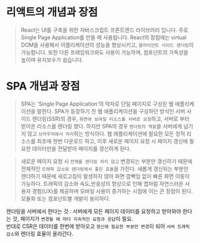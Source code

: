 # 리액트의 개념과 장점
>React는 UI를 구축을 위한 자바스크립트 프론트엔드 라이브러리 입니다. 주로 Single Page Application를 만들 때 사용됩니다. React의 장점에는 virtual DOM을 사용해서 어플리케이션의 성능을 향상시키고, `클라이언트 사이드 렌더링`이 가능합니다. 또한 다른 프레임워크와도 사용이 가능하며, 컴포넌트의 가독성을 높이며 유지보수가 쉽습니다.

# SPA 개념과 장점
>SPA는 'Single Page Application'의 약자로 단일 페이지로 구성된 웹 애플리케이션을 말한다. SPA가 등장하기 전 웹 애플리케이션을 구성하던 방식인 서버 사이드 렌더링(SSR)의 경우, `화면에 보여질 리소스를 서버로 요청`하고, 서버로 부터 받아온 리소스를 렌더링 했다. 하지만 SPA의 경우 `렌더링의 역할`을 서버에게 넘기지 않고 `브라우저에서 처리`하는 방식이다. 웹 애플리케이션에 필요한 모든 정적 리소스를 최초에 한번 다운로드 하고, 이후 새로운 페이지 요청 시 페이지 갱신에 필요한 데이터만을 전달받아 페이지를 갱신하게 된다.

>새로운 페이지 요청 시 `전체를 렌더링 하지 않고` 변경되는 부분만 갱신하기 때문에 전체적인 `트래픽 감소와 렌더링에서 좋은 효율`을 가진다.
새롭게 갱신되는 부분만 렌더하기 때문에 새로고침이 발생하지 않아 화면 깜빡임 없이 빠른 화면 이동이 가능하다.
트래픽의 감소와 속도,반응성의 향상으로 인해 앱처럼 자연스러운 사용자 경험(UX)를 제공하며 모바일 사용이 증가하는 시점에 이는 큰 장점이 된다.
모듈화 또는 컴포넌트별 개발이 용이하다.

렌더링을 서버에서 한다는 것 : 서버에게 모든 페이지 데이터를 요청하고 받아와야 한다는 것, 페이지가 `변경될 때 마다 지속적인 요청과 응답`이 필요.  
반대로 CSR은 데이터를 한번에 받아오고 `갱신에 필요한 부분만 변경`이 되어 `서버 트래픽 감소`와 렌더링 효율이 올라간다.

